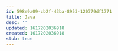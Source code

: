 ```yaml
---
id: 598e9a09-cb2f-43ba-8953-120779df1771
title: Java
desc: ''
updated: 1617202036918
created: 1617202036918
stub: true
---
```


